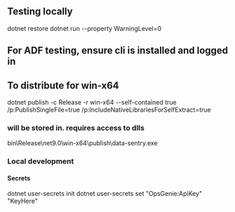 ## Testing locally
dotnet restore
dotnet run --property WarningLevel=0


## For ADF testing, ensure cli is installed and logged in
## To distribute for win-x64

dotnet publish -c Release -r win-x64 --self-contained true /p:PublishSingleFile=true /p:IncludeNativeLibrariesForSelfExtract=true

### will be stored in. requires access to dlls
bin\Release\net9.0\win-x64\publish\data-sentry.exe


### Local development
#### Secrets
dotnet user-secrets init
dotnet user-secrets set "OpsGenie:ApiKey" "KeyHere"